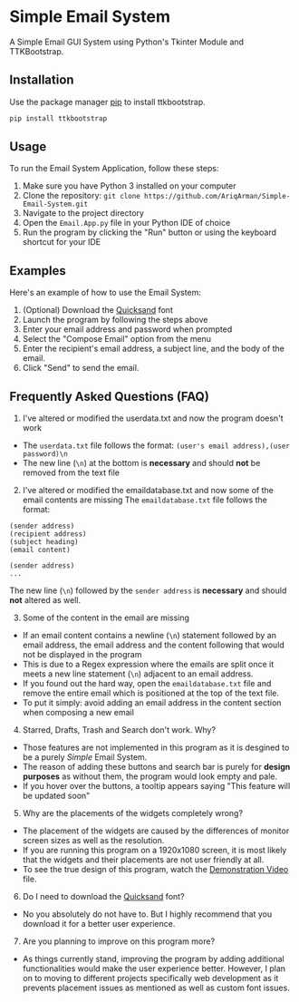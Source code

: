 # Simple Email System

A Simple Email GUI System using Python's Tkinter Module and TTKBootstrap.

## Installation

Use the package manager [pip](https://pip.pypa.io/en/stable/) to install ttkbootstrap.
```bash
pip install ttkbootstrap
```
## Usage
To run the Email System Application, follow these steps:
1. Make sure you have Python 3 installed on your computer 
2. Clone the repository: `git clone https://github.com/AriqArman/Simple-Email-System.git`
3. Navigate to the project directory
4. Open the `Email.App.py` file in your Python IDE of choice
5. Run the program by clicking the "Run" button or using the keyboard shortcut for your IDE

## Examples
Here's an example of how to use the Email System:
1. (Optional) Download the [Quicksand](https://fonts.google.com/specimen/Quicksand) font 
2. Launch the program by following the steps above
3. Enter your email address and password when prompted
4. Select the "Compose Email" option from the menu
5. Enter the recipient's email address, a subject line, and the body of the email.
6. Click "Send" to send the email.

## Frequently Asked Questions (FAQ)
1. I've altered or modified the userdata.txt and now the program doesn't work
  - The `userdata.txt` file follows the format:
    `(user's email address),(user password)\n`
  - The new line (`\n`) at the bottom is **necessary** and should **not** be removed from the text file

2. I've altered or modified the emaildatabase.txt and now some of the email contents are missing
  The `emaildatabase.txt` file follows the format:
  ```
  (sender address)
  (recipient address)
  (subject heading)
  (email content)
  
  (sender address)
  ...
  ```
  The new line (`\n`) followed by the `sender address` is **necessary** and should **not** altered as well. 

3. Some of the content in the email are missing
  - If an email content contains a newline (`\n`) statement followed by an email address, the email address and the content following that would not be displayed in the program 
   - This is due to a Regex expression where the emails are split once it meets a new line statement (`\n`) adjacent to an email address. 
   - If you found out the hard way, open the `emaildatabase.txt` file and remove the entire email which is positioned at the top of the text file.
   - To put it simply: avoid adding an email address in the content section when composing a new email

4. Starred, Drafts, Trash and Search don't work. Why?
  - Those features are not implemented in this program as it is desgined to be a purely _Simple_ Email System. 
  - The reason of adding these buttons and search bar is purely for **design purposes** as without them, the program would look empty and pale.
  - If you hover over the buttons, a tooltip appears saying "This feature will be updated soon"

5. Why are the placements of the widgets completely wrong?
  - The placement of the widgets are caused by the differences of monitor screen sizes as well as the resolution. 
  - If you are running this program on a 1920x1080 screen, it is most likely that the widgets and their placements are not user friendly at all. 
  - To see the true design of this program, watch the [Demonstration Video](https://drive.google.com/file/d/1JSLp86hZY9spXKnWaTiS9D-OKBjLAi6p/view?usp=sharing) file.
 
6. Do I need to download the [Quicksand](https://fonts.google.com/specimen/Quicksand) font?
  - No you absolutely do not have to. But I highly recommend that you download it for a better user experience.

7. Are you planning to improve on this program more?
  - As things currently stand, improving the program by adding additional functionalities would make the user experience better. However, I plan on to moving to different projects specifically web development as it prevents placement issues as mentioned as well as custom font issues.


